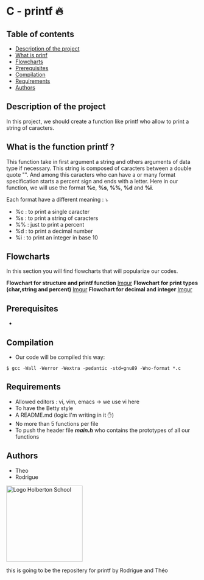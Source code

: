 C - printf :fire:
=================

## Table of contents
* [Description of the project](#description-of-the-project)
* [What is prinf](#what-is-printf)
* [Flowcharts](#Flowcharts)
* [Prerequisites](#prerequisites)
* [Compilation](#compilation)
* [Requirements](#requirement)
* [Authors](#authors)

## Description of the project

In this project, we should create a function like printf who allow to print a string of caracters. 

## What is the function printf ?
 
This function take in first argument a string and others arguments of data type if necessary. This string is composed of caracters between a double quote "". And among this caracters who can have a or many format specification starts a percent sign and ends with a letter. Here in our function, we will use the format **%c**, **%s**, **%%**, **%d** and **%i**.

Each format have a different meaning : :arrow_heading_down: 
* %c : to print a single caracter
* %s : to print a string of caracters
* %% : just to print a percent
* %d : to print a decimal number
* %i : to print an integer in base 10

## Flowcharts

In this section you will find flowcharts that will popularize our codes.

**Flowchart for structure and printf function**
[Imgur](https://i.imgur.com/jDftLO8.png)
**Flowchart for print types (char,string and percent)**
[Imgur](https://i.imgur.com/pIPvAEE.png)
**Flowchart for decimal and integer**
[Imgur](https://i.imgur.com/PpjI7k4.png)

## Prerequisites

*  

## Compilation

* Our code will be compiled this way:
```
$ gcc -Wall -Werror -Wextra -pedantic -std=gnu89 -Wno-format *.c
```
## Requirements

* Allowed editors : vi, vim, emacs -> we use vi here
* To have the Betty style
* A README.md (logic I'm writing in it :hand:)
* No more than 5 functions per file
* To push the header file ***main.h*** who contains the prototypes of all our functions

## Authors

* Theo 
* Rodrigue 

<img src="https://blog.holbertonschool.com/wp-content/uploads/2019/04/instagram_feed180.jpg" alt="Logo Holberton School"
width="200" height="200"/>

this is going to be the repositery for printf by Rodrigue and Théo

